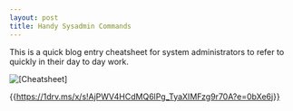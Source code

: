 ```yaml
---
layout: post
title: Handy Sysadmin Commands
---
```


This is a quick blog entry cheatsheet for system administrators to refer to quickly in their day to day work.

![[Cheatsheet]](https://1drv.ms/x/s!AjPWV4HCdMQ6lPg_TyaXIMFzg9r70A?e=0bXe6j)

{{https://1drv.ms/x/s!AjPWV4HCdMQ6lPg_TyaXIMFzg9r70A?e=0bXe6j}}
